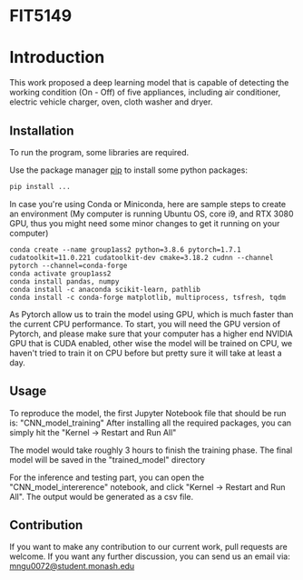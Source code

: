 # FIT5149
# Introduction 
This work proposed a deep learning model that is capable of detecting the working condition (On - Off) of five appliances, including air conditioner, electric vehicle charger, oven, cloth washer and dryer. 

## Installation
To run the program, some libraries are required.

Use the package manager [pip](https://pip.pypa.io/en/stable/) to install some python packages:

```bash
pip install ...

```
In case you're using Conda or Miniconda, here are sample steps to create an environment (My computer is running Ubuntu OS, core i9, and RTX 3080 GPU, thus you might need some minor changes to get it running on your computer)
```
conda create --name group1ass2 python=3.8.6 pytorch=1.7.1 cudatoolkit=11.0.221 cudatoolkit-dev cmake=3.18.2 cudnn --channel pytorch --channel=conda-forge
conda activate group1ass2
conda install pandas, numpy
conda install -c anaconda scikit-learn, pathlib
conda install -c conda-forge matplotlib, multiprocess, tsfresh, tqdm
```

As Pytorch allow us to train the model using GPU, which is much faster than the current CPU performance. To start, you will need the GPU version of Pytorch, and please make sure that your computer has a higher end NVIDIA GPU that is CUDA enabled, other wise the model will be trained on CPU, we haven't tried to train it on CPU before but pretty sure it will take at least a day.



## Usage
To reproduce the model, the first Jupyter Notebook file that should be run is: "CNN_model_training"
After installing all the required packages, you can simply hit the "Kernel -> Restart and Run All"

The model would take roughly 3 hours to finish the training phase. The final model will be saved in the "trained_model" directory

For the inference and testing part, you can open the "CNN_model_intererence" notebook, and click "Kernel -> Restart and Run All". The output would be generated as a csv file.

## Contribution
If you want to make any contribution to our current work, pull requests are welcome. If you want any further discussion, you can send us an email via: mngu0072@student.monash.edu


